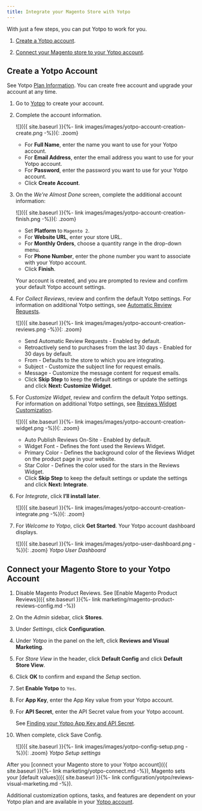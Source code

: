 ```yaml
---
title: Integrate your Magento Store with Yotpo
---
```


With just a few steps, you can put Yotpo to work for you.

1. [Create a Yotpo account](#create-a-yotpo-account).

1. [Connect your Magento store to your Yotpo account](#connect-your-magento-store-to-your-yotpo-account).

## Create a Yotpo Account

See Yotpo [Plan Information](https://www.yotpo.com/pricing/). You can create free account and upgrade your account at any time.

1. Go to [Yotpo](https://yap.yotpo.com/get-started/#/signup/register?utm_campaign=login_page) to create your account.

1. Complete the account information.

   ![]({{ site.baseurl }}{%- link images/images/yotpo-account-creation-create.png -%}){: .zoom}

   - For **Full Name**, enter the name you want to use for your Yotpo account.
   - For **Email Address**, enter the email address you want to use for your Yotpo account.
   - For **Password**, enter the password you want to use for your Yotpo account.
   - Click **Create Account**.

1. On the _We’re Almost Done_ screen, complete the additional account information:

   ![]({{ site.baseurl }}{%- link images/images/yotpo-account-creation-finish.png -%}){: .zoom}

   - Set **Platform** to `Magento 2`.
   - For **Website URL**, enter your store URL.
   - For **Monthly Orders**, choose a quantity range in the drop-down menu.
   - For **Phone Number**, enter the phone number you want to associate with your Yotpo account.
   - Click **Finish**.

   Your account is created, and you are prompted to review and confirm your default Yotpo account settings.

1. For _Collect Reviews_, review and confirm the default Yotpo settings. For information on additional Yotpo settings, see [Automatic Review Requests](https://support.yotpo.com/en/article/automatic-review-requests).

   ![]({{ site.baseurl }}{%- link images/images/yotpo-account-creation-reviews.png -%}){: .zoom}

   - Send Automatic Review Requests - Enabled by default.
   - Retroactively send to purchases from the last 30 days - Enabled for 30 days by default.
   - From - Defaults to the store to which you are integrating.
   - Subject - Customize the subject line for request emails.
   - Message - Customize the message content for request emails.
   - Click **Skip Step** to keep the default settings or update the settings and click **Next: Customize Widget**.

1. For _Customize Widget_, review and confirm the default Yotpo settings. For information on additional Yotpo settings, see [Reviews Widget Customization](https://support.yotpo.com/en/article/reviews-widget-customization-128788).

   ![]({{ site.baseurl }}{%- link images/images/yotpo-account-creation-widget.png -%}){: .zoom}

   - Auto Publish Reviews On-Site - Enabled by default.
   - Widget Font - Defines the font used the Reviews Widget.
   - Primary Color - Defines the background color of the Reviews Widget on the product page in your website.
   - Star Color - Defines the color used for the stars in the Reviews Widget.
   - Click **Skip Step** to keep the default settings or update the settings and click **Next: Integrate**.

1. For _Integrate_, click **I’ll install later**.

   ![]({{ site.baseurl }}{%- link images/images/yotpo-account-creation-integrate.png -%}){: .zoom}

1. For _Welcome to Yotpo_, click **Get Started**. Your Yotpo account dashboard displays.

   ![]({{ site.baseurl }}{%- link images/images/yotpo-user-dashboard.png -%}){: .zoom}
   _Yotpo User Dashboard_

## Connect your Magento Store to your Yotpo Account

1. Disable Magento Product Reviews. See [Enable Magento Product Reviews]({{ site.baseurl }}{%- link marketing/magento-product-reviews-config.md -%})

1. On the _Admin_ sidebar, click **Stores**.

1. Under _Settings_, click **Configuration**.

1. Under _Yotpo_ in the panel on the left, click **Reviews and Visual Marketing**.

1. For _Store View_ in the header, click **Default Config** and click **Default Store View**.

1. Click **OK** to confirm and expand the _Setup_ section.

1. Set **Enable Yotpo** to `Yes`.

1. For **App Key**, enter the App Key value from your Yotpo account.

1. For **API Secret**, enter the API Secret value from your Yotpo account.

   See [Finding your Yotpo App Key and API Secret](https://support.yotpo.com/en/article/finding-your-yotpo-app-key-and-api-secret).

1. When complete, click <span class="btn">Save Config</span>.

   ![]({{ site.baseurl }}{%- link images/images/yotpo-config-setup.png -%}){: .zoom}
   _Yotpo Setup settings_

After you [connect your Magento store to your Yotpo account]({{ site.baseurl }}{%- link marketing/yotpo-connect.md -%}), Magento sets your [default values]({{ site.baseurl }}{%- link configuration/yotpo/reviews-visual-marketing.md -%}). 

Additional customization options, tasks, and features are dependent on your Yotpo plan and are available in your [Yotpo account](https://yap.yotpo.com/#/home).

